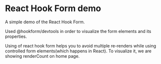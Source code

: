# React Hook Form demo

A simple demo of the React Hook Form.

Used @hookform/devtools in order to visualize the form elements and its properties.

Using of react hook form helps you to avoid multiple re-renders while using controlled form elements(which happens in React). To visualize it, we are showing renderCount on home page.
